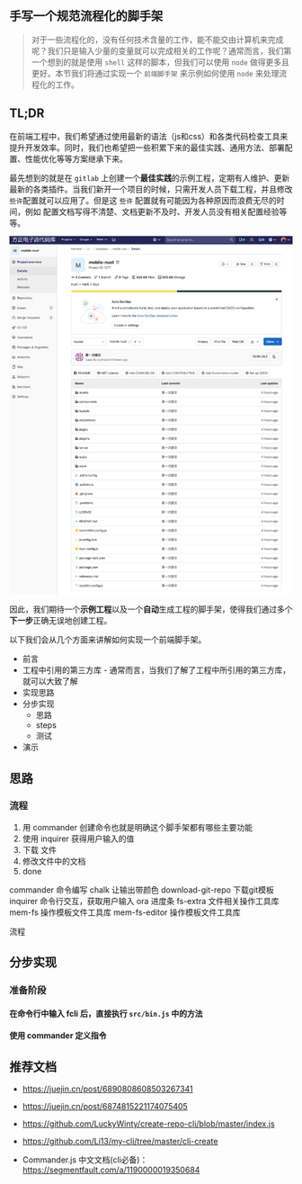 ## 手写一个规范流程化的脚手架

> 对于一些流程化的，没有任何技术含量的工作，能不能交由计算机来完成呢？我们只是输入少量的变量就可以完成相关的工作呢？通常而言，我们第一个想到的就是使用 `shell` 这样的脚本，但我们可以使用 `node` 做得更多且更好。本节我们将通过实现一个 `前端脚手架` 来示例如何使用 `node` 来处理流程化的工作。

## TL;DR

在前端工程中，我们希望通过使用最新的语法（js和css）和各类代码检查工具来提升开发效率。同时，我们也希望把一些积累下来的最佳实践、通用方法、部署配置、性能优化等等方案继承下来。 

最先想到的就是在 `gitlab` 上创建一个**最佳实践**的示例工程，定期有人维护、更新最新的各类插件。当我们新开一个项目的时候，只需开发人员下载工程，并且修改`些许`配置就可以应用了。但是这 `些许` 配置就有可能因为各种原因而浪费无尽的时间，例如 配置文档写得不清楚、文档更新不及时、开发人员没有相关配置经验等等。

![](./assets/00-gitlab.png)

因此，我们期待一个**示例工程**以及一个**自动**生成工程的脚手架，使得我们通过多个**下一步**正确无误地创建工程。

以下我们会从几个方面来讲解如何实现一个前端脚手架。

- 前言
- 工程中引用的第三方库 - 通常而言，当我们了解了工程中所引用的第三方库，就可以大致了解
- 实现思路
- 分步实现
  - 思路
  - steps
  - 测试
- 演示

## 思路

### 流程

1. 用 commander 创建命令也就是明确这个脚手架都有哪些主要功能
2. 使用 inquirer 获得用户输入的值
3. 下载 文件
4. 修改文件中的文档
5. done

commander 命令编写
chalk 让输出带颜色
download-git-repo 下载git模板
inquirer 命令行交互，获取用户输入
ora 进度条
fs-extra 文件相关操作工具库
mem-fs 操作模板文件工具库
mem-fs-editor 操作模板文件工具库

流程

## 分步实现

### 准备阶段

#### 在命令行中输入 fcli 后，直接执行 `src/bin.js` 中的方法

#### 使用 commander 定义指令


## 推荐文档

- https://juejin.cn/post/6890808608503267341
- https://juejin.cn/post/6874815221174075405
- https://github.com/LuckyWinty/create-repo-cli/blob/master/index.js
- https://github.com/Li13/my-cli/tree/master/cli-create

- Commander.js 中文文档(cli必备)： https://segmentfault.com/a/1190000019350684
